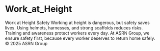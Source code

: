 # Work_at_Height
Work at Height Safety Working at height is dangerous, but safety saves lives. Using helmets, harnesses, and strong scaffolds reduces risks. Training and awareness protect workers every day. At ASRN Group, we ensure safety first, because every worker deserves to return home safely.  
© 2025 ASRN Group
